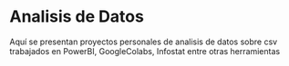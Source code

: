 # Analisis de Datos
Aquí se presentan proyectos personales de analisis de datos sobre csv trabajados en PowerBI, GoogleColabs, Infostat entre otras herramientas
